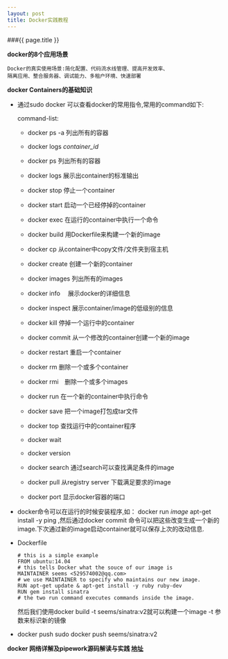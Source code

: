 ```yaml
---
layout: post
title: Docker实践教程
---
```


###{{ page.title }}

**docker的8个应用场景**

    Docker的真实使用场景:简化配置、代码流水线管理、提高开发效率、
    隔离应用、整合服务器、调试能力、多租户环境、快速部署

**docker Containers的基础知识**　
 
 * 通过sudo docker 可以查看docker的常用指令,常用的command如下:

    command-list:

    + docker ps -a    列出所有的容器
    + docker logs *container_id*  

    + docker ps  列出所有的容器
    + docker logs  展示出container的标准输出
    + docker stop  停止一个container
    + docker start  启动一个已经停掉的container
    + docker exec 在运行的container中执行一个命令
    + docker build 用Dockerfile来构建一个新的image
    + docker cp 从container中copy文件/文件夹到宿主机
    + docker create 创建一个新的container
    + docker images 列出所有的images
    + docker info 　展示docker的详细信息
    + docker inspect 展示container/image的低级别的信息
    + docker kill 停掉一个运行中的container
    + docker commit 从一个修改的container创建一个新的image
    + docker restart 重启一个container
    + docker rm 删除一个或多个container
    + docker rmi　删除一个或多个images
    + docker run 在一个新的container中执行命令
    + docker save 把一个image打包成tar文件
    + docker top 查找运行中的container程序
    + docker wait 
    + docker version
    + docker search 通过search可以查找满足条件的image
    + docker pull 从registry server 下载满足要求的image
    + docker port 显示docker容器的端口
    
  * docker命令可以在运行的时候安装程序,如：
  docker run *image* apt-get install -y ping ,然后通过docker commit 命令可以把这些改变生成一个新的image.下次通过新的image启动container就可以保存上次的改动信息.

  * Dockerfile

        # this is a simple example
        FROM ubuntu:14.04
        # this tells Docker what the souce of our image is
        MAINTAINER seems <529574002@qq.com>
        # we use MAINTAINER to specify who maintains our new image.
        RUN apt-get update & apt-get install -y ruby ruby-dev
        RUN gem install sinatra
        # the two run command executes commands inside the image.

    然后我们使用docker build -t seems/sinatra:v2就可以构建一个image
    -t 参数来标识新的镜像

  * docker push 
    sudo docker push seems/sinatra:v2 

**docker 网络详解及pipework源码解读与实践  [地址](http://www.infoq.com/cn/articles/docker-network-and-pipework-open-source-explanation-practice)**
